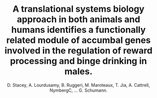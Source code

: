 ---
author: D. Stacey, A. Lourdusamy, B. Ruggeri, M. Maroteaux, T. Jia, A. Cattrell,  NymbergC, ... G. Schumann.
title: A translational systems biology approach in both animals and humans identifies a functionally related module of accumbal genes involved in the regulation of reward processing and binge drinking in males.
journal: J Psychiatry Neurosci.
year: 2015
type: article
volume: 41
---